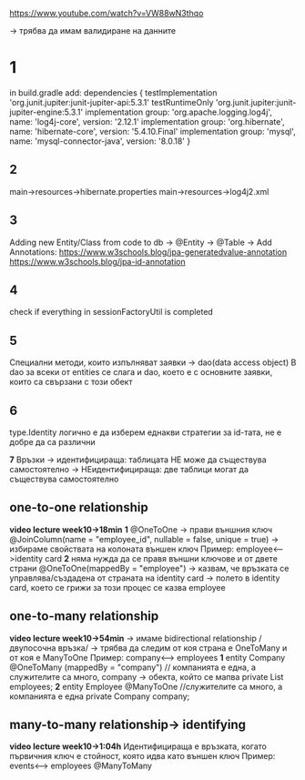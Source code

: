 https://www.youtube.com/watch?v=VW88wN3thqo

-> трябва да имам валидиране на данните

# **1**

in build.gradle add:
dependencies {
testImplementation 'org.junit.jupiter:junit-jupiter-api:5.3.1'
testRuntimeOnly 'org.junit.jupiter:junit-jupiter-engine:5.3.1'
implementation group: 'org.apache.logging.log4j', name: 'log4j-core', version: '2.12.1'
implementation group: 'org.hibernate', name: 'hibernate-core', version: '5.4.10.Final'
implementation group: 'mysql', name: 'mysql-connector-java', version: '8.0.18'
}

## **2**
main->resources->hibernate.properties
main->resources->log4j2.xml

## **3**

Adding new Entity/Class from code to db
-> @Entity
-> @Table
-> Add Annotations:
https://www.w3schools.blog/jpa-generatedvalue-annotation
https://www.w3schools.blog/jpa-id-annotation

## **4**

check if everything in sessionFactoryUtil is completed

## **5**

Специални методи, които изпълняват заявки
-> dao(data access object)
В dao за всеки от entities се слага и dao, което е с основните заявки, които
са свързани с този обект

## **6**

type.Identity
логично е да изберем еднакви стратегии за id-тата, не е добре да са различни 

**7** Връзки
-> идентифицираща: таблицата НЕ може да съществува самостоятелно
-> НЕидентифицираща: две таблици могат да съществува самостоятелно

## one-to-one relationship
**video lecture week10->18min**
**1**
@OneToOne -> прави външния ключ
@JoinColumn(name = "employee_id", nullable = false, unique = true) -> избираме свойствата на колоната външен ключ
Пример: employee<-->identity card
**2**
няма нужда да се правя външни ключове и от двете страни
@OneToOne(mappedBy = "employee") -> казвам, че връзката се управлява/създадена от страната на identity card
-> полето в identity card, което се грижи за този процес се казва employee

## one-to-many relationship
**video lecture week10->54min**
-> имаме bidirectional relationship /двупосочна връзка/
-> трябва да следим от коя страна е OneToMany и от коя е ManyToOne
Пример: company<--> employees
**1** entity Company
@OneToMany (mappedBy = "company") // компанията е една, а служителите са много, company -> обекта, който се мапва
private List<Employee> employees;
**2** entity Employee
@ManyToOne //служителите са много, а компанията е една
private Company company;

## many-to-many relationship-> identifying
**video lecture week10->1:04h**
Идентифицираща е връзката, когато първичния ключ е стойност, която идва като външен ключ
Пример: events<--> employees
@ManyToMany